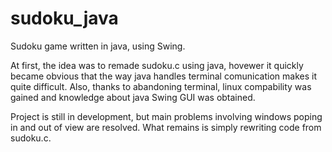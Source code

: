 # sudoku_java

Sudoku game written in java, using Swing.

At first, the idea was to remade sudoku.c  using java, hovewer it quickly became obvious that the way java handles terminal comunication makes it quite difficult. Also, thanks to abandoning terminal, linux compability was gained and knowledge about java Swing GUI was obtained.

Project is still in development, but main problems involving windows poping in and out of view are resolved. What remains is simply rewriting code from sudoku.c.
